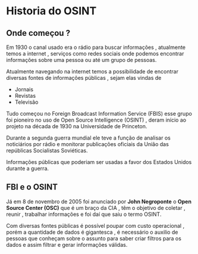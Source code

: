 # Historia do OSINT

## Onde começou ?
Em 1930 o canal usado era o rádio para buscar informações , atualmente temos a internet , serviços como redes sociais onde podemos encontrar informações sobre uma pessoa ou até um grupo de pessoas. 

Atualmente navegando na internet temos a possibilidade de encontrar diversas fontes de informações públicas , sejam elas vindas de
- Jornais
- Revistas
- Televisão

Tudo começou no Foreign Broadcast Information Service (FBIS) esse grupo foi pioneiro no uso de Open Source Intelligence (OSINT) , deram início ao projeto na década de 1930 na Universidade de Princeton.

Durante a segunda guerra mundial ele teve a função de analisar os noticiários por rádio e monitorar publicações oficiais da União das repúblicas Socialistas Soviéticas. 

Informações públicas que poderiam ser usadas a favor dos Estados Unidos durante a guerra.

## FBI e o OSINT
Já em 8 de novembro de 2005 foi anunciado por **John Negroponte** o **Open Source Center (OSC)** que é um braço da CIA , têm o objetivo de coletar , reunir , trabalhar informações e foi daí que saiu o termo OSINT. 

Com diversas fontes públicas é possível poupar com custo operacional , porém a quantidade de dados é gigantesca , é necessário o auxilio de pessoas que conheçam sobre o assunto para saber criar filtros para os dados e assim filtrar e gerar informações válidas.
